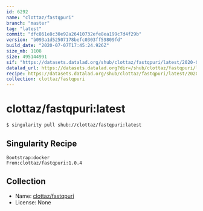 ```yaml
---
id: 6292
name: "clottaz/fastqpuri"
branch: "master"
tag: "latest"
commit: "dfc861e8c30e92a26410732efe8ea199c7d4f29b"
version: "b093a1d52507178befc0303ff59809fd"
build_date: "2020-07-07T17:45:24.926Z"
size_mb: 1108
size: 495144991
sif: "https://datasets.datalad.org/shub/clottaz/fastqpuri/latest/2020-07-07-dfc861e8-b093a1d5/b093a1d52507178befc0303ff59809fd.simg"
datalad_url: https://datasets.datalad.org?dir=/shub/clottaz/fastqpuri/latest/2020-07-07-dfc861e8-b093a1d5/
recipe: https://datasets.datalad.org/shub/clottaz/fastqpuri/latest/2020-07-07-dfc861e8-b093a1d5/Singularity
collection: clottaz/fastqpuri
---
```


# clottaz/fastqpuri:latest

```bash
$ singularity pull shub://clottaz/fastqpuri:latest
```

## Singularity Recipe

```singularity
Bootstrap:docker
From:clottaz/fastqpuri:1.0.4
```

## Collection

 - Name: [clottaz/fastqpuri](https://github.com/clottaz/fastqpuri)
 - License: None

